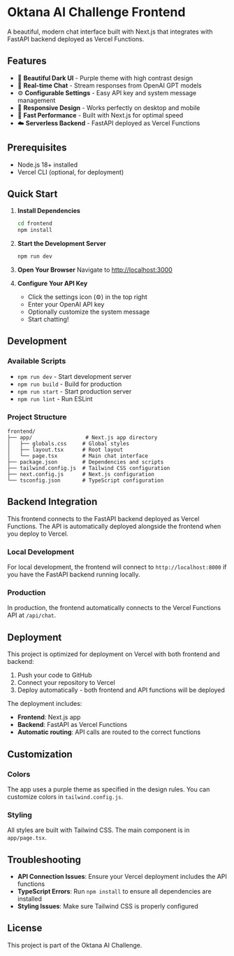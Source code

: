 # Oktana AI Challenge Frontend

A beautiful, modern chat interface built with Next.js that integrates with FastAPI backend deployed as Vercel Functions.

## Features

- 🎨 **Beautiful Dark UI** - Purple theme with high contrast design
- 💬 **Real-time Chat** - Stream responses from OpenAI GPT models
- ⚙️ **Configurable Settings** - Easy API key and system message management
- 📱 **Responsive Design** - Works perfectly on desktop and mobile
- 🚀 **Fast Performance** - Built with Next.js for optimal speed
- ☁️ **Serverless Backend** - FastAPI deployed as Vercel Functions

## Prerequisites

- Node.js 18+ installed
- Vercel CLI (optional, for deployment)

## Quick Start

1. **Install Dependencies**
   ```bash
   cd frontend
   npm install
   ```

2. **Start the Development Server**
   ```bash
   npm run dev
   ```

3. **Open Your Browser**
   Navigate to [http://localhost:3000](http://localhost:3000)

4. **Configure Your API Key**
   - Click the settings icon (⚙️) in the top right
   - Enter your OpenAI API key
   - Optionally customize the system message
   - Start chatting!

## Development

### Available Scripts

- `npm run dev` - Start development server
- `npm run build` - Build for production
- `npm run start` - Start production server
- `npm run lint` - Run ESLint

### Project Structure

```
frontend/
├── app/                 # Next.js app directory
│   ├── globals.css     # Global styles
│   ├── layout.tsx      # Root layout
│   └── page.tsx        # Main chat interface
├── package.json        # Dependencies and scripts
├── tailwind.config.js  # Tailwind CSS configuration
├── next.config.js      # Next.js configuration
└── tsconfig.json       # TypeScript configuration
```

## Backend Integration

This frontend connects to the FastAPI backend deployed as Vercel Functions. The API is automatically deployed alongside the frontend when you deploy to Vercel.

### Local Development
For local development, the frontend will connect to `http://localhost:8000` if you have the FastAPI backend running locally.

### Production
In production, the frontend automatically connects to the Vercel Functions API at `/api/chat`.

## Deployment

This project is optimized for deployment on Vercel with both frontend and backend:

1. Push your code to GitHub
2. Connect your repository to Vercel
3. Deploy automatically - both frontend and API functions will be deployed

The deployment includes:
- **Frontend**: Next.js app
- **Backend**: FastAPI as Vercel Functions
- **Automatic routing**: API calls are routed to the correct functions

## Customization

### Colors
The app uses a purple theme as specified in the design rules. You can customize colors in `tailwind.config.js`.

### Styling
All styles are built with Tailwind CSS. The main component is in `app/page.tsx`.

## Troubleshooting

- **API Connection Issues**: Ensure your Vercel deployment includes the API functions
- **TypeScript Errors**: Run `npm install` to ensure all dependencies are installed
- **Styling Issues**: Make sure Tailwind CSS is properly configured

## License

This project is part of the Oktana AI Challenge.